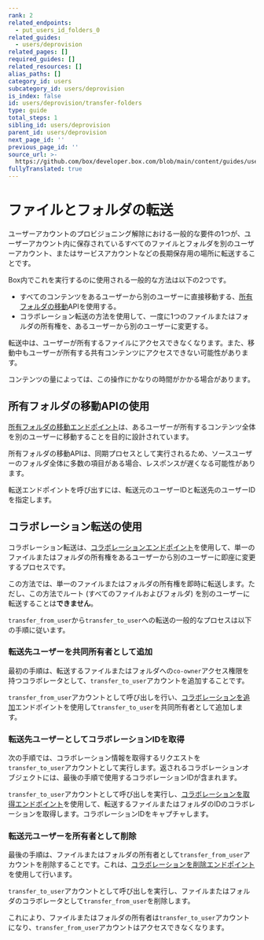 ```yaml
---
rank: 2
related_endpoints:
  - put_users_id_folders_0
related_guides:
  - users/deprovision
related_pages: []
required_guides: []
related_resources: []
alias_paths: []
category_id: users
subcategory_id: users/deprovision
is_index: false
id: users/deprovision/transfer-folders
type: guide
total_steps: 1
sibling_id: users/deprovision
parent_id: users/deprovision
next_page_id: ''
previous_page_id: ''
source_url: >-
  https://github.com/box/developer.box.com/blob/main/content/guides/users/deprovision/transfer-folders.md
fullyTranslated: true
---
```

# ファイルとフォルダの転送

ユーザーアカウントのプロビジョニング解除における一般的な要件の1つが、ユーザーアカウント内に保存されているすべてのファイルとフォルダを別のユーザーアカウント、またはサービスアカウントなどの長期保存用の場所に転送することです。

Box内でこれを実行するのに使用される一般的な方法は以下の2つです。

* すべてのコンテンツをあるユーザーから別のユーザーに直接移動する、[所有フォルダの移動](e://put_users_id_folders_0)APIを使用する。
* コラボレーション転送の方法を使用して、一度に1つのファイルまたはフォルダの所有権を、あるユーザーから別のユーザーに変更する。

<Message notice>

転送中は、ユーザーが所有するファイルにアクセスできなくなります。また、移動中もユーザーが所有する共有コンテンツにアクセスできない可能性があります。

コンテンツの量によっては、この操作にかなりの時間がかかる場合があります。

</Message>

## 所有フォルダの移動APIの使用

[所有フォルダの移動エンドポイント](e://put_users_id_folders_0)は、あるユーザーが所有するコンテンツ全体を別のユーザーに移動することを目的に設計されています。

<Message type="notice">

所有フォルダの移動APIは、同期プロセスとして実行されるため、ソースユーザーのフォルダ全体に多数の項目がある場合、レスポンスが遅くなる可能性があります。

</Message>

転送エンドポイントを呼び出すには、転送元のユーザーIDと転送先のユーザーIDを指定します。

<Samples id="put_users_id_folders_0">

</Samples>

## コラボレーション転送の使用

コラボレーション転送は、[コラボレーションエンドポイント](e://post_collaborations)を使用して、単一のファイルまたはフォルダの所有権をあるユーザーから別のユーザーに即座に変更するプロセスです。

<Message type="notice">

この方法では、単一のファイルまたはフォルダの所有権を即時に転送します。ただし、この方法でルート (すべてのファイルおよびフォルダ) を別のユーザーに転送することは**できません**。

</Message>

`transfer_from_user`から`transfer_to_user`への転送の一般的なプロセスは以下の手順に従います。

### 転送先ユーザーを共同所有者として追加

最初の手順は、転送するファイルまたはフォルダへの`co-owner`アクセス権限を持つコラボレータとして、`transfer_to_user`アカウントを追加することです。

`transfer_from_user`アカウントとして呼び出しを行い、[コラボレーションを追加](e://post_collaborations)エンドポイントを使用して`transfer_to_user`を共同所有者として追加します。

<Samples id="post_collaborations">

</Samples>

### 転送先ユーザーとしてコラボレーションIDを取得

次の手順では、コラボレーション情報を取得するリクエストを`transfer_to_user`アカウントとして実行します。返されるコラボレーションオブジェクトには、最後の手順で使用するコラボレーションIDが含まれます。

`transfer_to_user`アカウントとして呼び出しを実行し、[コラボレーションを取得エンドポイント](e://get_collaborations_id)を使用して、転送するファイルまたはフォルダのIDのコラボレーションを取得します。コラボレーションIDをキャプチャします。

<Sample id="get_collaborations_id">

</Sample>

### 転送元ユーザーを所有者として削除

最後の手順は、ファイルまたはフォルダの所有者として`transfer_from_user`アカウントを削除することです。これは、[コラボレーションを削除エンドポイント](e://delete_collaborations_id)を使用して行います。

`transfer_to_user`アカウントとして呼び出しを実行し、ファイルまたはフォルダのコラボレータとして`transfer_from_user`を削除します。

<Sample id="delete_collaborations_id">

</Sample>

これにより、ファイルまたはフォルダの所有者は`transfer_to_user`アカウントになり、`transfer_from_user`アカウントはアクセスできなくなります。
